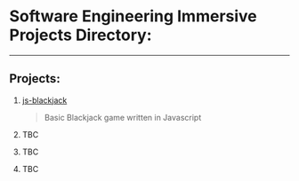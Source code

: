 # Software Engineering Immersive Projects Directory:

---

## Projects:

1. [js-blackjack](https://kr222.github.io/sei-projects/js-blackjack)

   > Basic Blackjack game written in Javascript

2. TBC

3. TBC

4. TBC
